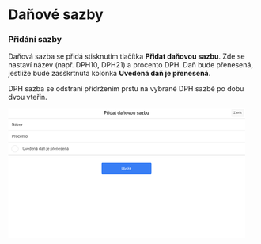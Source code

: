 # Daňové sazby

### Přidání sazby

Daňová sazba se přidá stisknutím tlačítka **Přidat daňovou sazbu**. Zde se nastaví název (např. DPH10, DPH21) a procento DPH. Daň bude přenesená, jestliže bude zasškrtnuta kolonka **Uvedená daň je přenesená**.

DPH sazba se odstraní přidržením prstu na vybrané DPH sazbě po dobu dvou vteřin.

![](img/settings_taxesrates.png)
